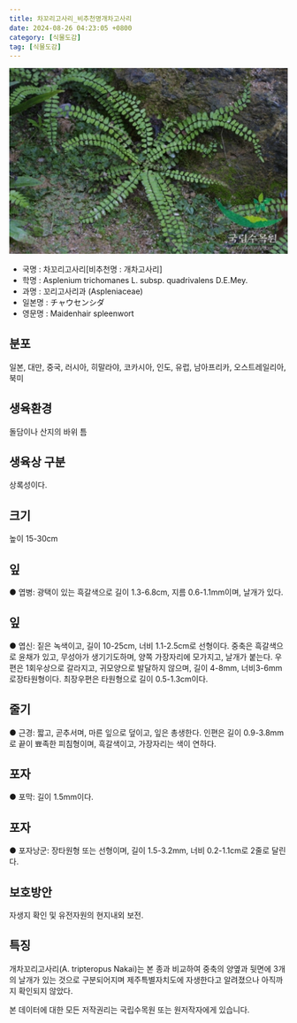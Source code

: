 ```yaml
---
title: 차꼬리고사리_비추천명개차고사리
date: 2024-08-26 04:23:05 +0800
category: [식물도감]
tag: [식물도감]
---
```




![차꼬리고사리[비추천명 : 개차고사리]](/assets/img/fileUpload/plants/basic/Aspleniaceae/Asplenium/4172/1_th2.JPG)
- 국명 : 차꼬리고사리[비추천명 : 개차고사리]
- 학명 : Asplenium trichomanes L. subsp. quadrivalens D.E.Mey.
- 과명 : 꼬리고사리과 (Aspleniaceae)
- 일본명 : チャウセンシダ
- 영문명 : Maidenhair spleenwort


## 분포
일본, 대만, 중국, 러시아, 히말라야, 코카시아, 인도, 유럽, 남아프리카, 오스트레일리아, 북미
## 생육환경
돌담이나 산지의 바위 틈 
## 생육상 구분
상록성이다. 
## 크기
높이 15-30cm
## 잎
● 엽병: 광택이 있는 흑갈색으로 길이 1.3-6.8cm, 지름 0.6-1.1mm이며, 날개가 있다. 
## 잎
● 엽신: 짙은 녹색이고, 길이 10-25cm, 너비 1.1-2.5cm로 선형이다. 중축은 흑갈색으로 윤채가 있고, 무성아가 생기기도하며, 양쪽 가장자리에 모가지고, 날개가 붙는다. 우편은 1회우상으로 갈라지고, 귀모양으로 발달하지 않으며, 길이 4-8mm, 너비3-6mm로장타원형이다. 최장우편은 타원형으로 길이 0.5-1.3cm이다. 
## 줄기
● 근경: 짧고, 곧추서며, 마른 잎으로 덮이고, 잎은 총생한다. 인편은 길이 0.9-3.8mm로 끝이 뾰족한 피침형이며, 흑갈색이고, 가장자리는 색이 연하다. 
## 포자
● 포막: 길이 1.5mm이다. 
## 포자
● 포자낭군: 장타원형 또는 선형이며, 길이 1.5-3.2mm, 너비 0.2-1.1cm로 2줄로 달린다. 
## 보호방안
자생지 확인 및 유전자원의 현지내외 보전.
## 특징
개차꼬리고사리(A. tripteropus Nakai)는 본 종과 비교하여 중축의 양옆과 뒷면에 3개의 날개가 있는 것으로 구분되어지며 제주특별자치도에 자생한다고 알려졌으나 아직까지 확인되지 않았다. 






본 데이터에 대한 모든 저작권리는 국립수목원 또는 원저작자에게 있습니다.
